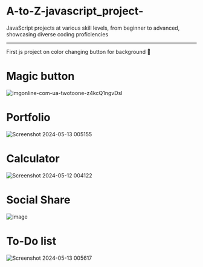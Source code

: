 # A-to-Z-javascript_project-
JavaScript projects at various skill levels, from beginner to advanced, showcasing diverse coding proficiencies

------------------------------------------------------------------------------------------------------------------------------------------------------------------------------------------------------------------------------------------------------------
First js project on color changing button for background 🎨

# Magic button
![imgonline-com-ua-twotoone-z4kcQ1ngvDsl](https://github.com/amanpinjar/A-to-Z-javascript_project-/assets/40684802/3ade23e6-3495-4df1-a65c-2d2a6501823c)

# Portfolio
![Screenshot 2024-05-13 005155](https://github.com/amanpinjar/A-to-Z-javascript_project-/assets/40684802/0381d6d4-16f7-4d16-9cbb-ae2d901f62bf)

# Calculator
![Screenshot 2024-05-12 004122](https://github.com/amanpinjar/A-to-Z-javascript_project-/assets/40684802/ebbeb00e-8bf4-4bc1-b485-83106d855cbf)
 
# Social Share
![image](https://github.com/amanpinjar/A-to-Z-javascript_project-/assets/40684802/104112bc-da80-4e0b-8e50-c0b291e38db1)

# To-Do list
![Screenshot 2024-05-13 005617](https://github.com/amanpinjar/A-to-Z-javascript_project-/assets/40684802/884779c8-6ca4-4955-a6f6-efb92768487b)



